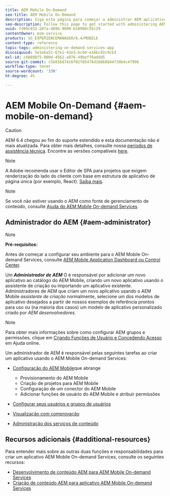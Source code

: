 ```yaml
---
title: AEM Mobile On-Demand
seo-title: AEM Mobile On-Demand
description: Siga esta página para começar a administrar AEM aplicativo móvel On-Demand Services. Ele fornece uma visão geral das funções e responsabilidades de um administrador de AEM para serviços sob demanda.
seo-description: Follow this page to get started with administering AEM mobile On-Demand services app. It provides an overview of the roles and responsibilities of an AEM administrator for On-Demand services.
uuid: fd99c032-287a-489b-9690-b18980c55c29
contentOwner: msm-service
products: SG_EXPERIENCEMANAGER/6.4/MOBILE
content-type: reference
topic-tags: administering-on-demand-services-app
discoiquuid: 5e1e6a51-67e1-42e3-bcb0-e16bc92c9cb3
exl-id: cb0898f5-900d-4562-a976-49beff8addd5
source-git-commit: c5b816d74c6f02f85476d16868844f39b4c47996
workflow-type: tm+mt
source-wordcount: '330'
ht-degree: 4%

---
```


# AEM Mobile On-Demand {#aem-mobile-on-demand}

>[!CAUTION]
>
>AEM 6.4 chegou ao fim do suporte estendido e esta documentação não é mais atualizada. Para obter mais detalhes, consulte nossa [períodos de assistência técnica](https://helpx.adobe.com/br/support/programs/eol-matrix.html). Encontre as versões compatíveis [here](https://experienceleague.adobe.com/docs/).

>[!NOTE]
>
>A Adobe recomenda usar o Editor de SPA para projetos que exigem renderização do lado do cliente com base em estrutura de aplicativo de página única (por exemplo, React). [Saiba mais](/help/sites-developing/spa-overview.md).

>[!NOTE]
>
>Se você não estiver usando o AEM como fonte de gerenciamento de conteúdo, consulte [Ajuda do AEM Mobile On-demand Services](https://helpx.adobe.com/digital-publishing-solution/topics.html).

## Administrador do AEM {#aem-administrator}

>[!NOTE]
>
>**Pré-requisitos:**
>
>Antes de começar a configurar seu ambiente para o AEM Mobile On-demand Services, consulte [AEM Mobile Application Dashboard ou Control Center](/help/mobile/mobile-apps-ondemand-application-dashboard.md).

Um ***Administrador de AEM*** O é responsável por adicionar um novo aplicativo ao catálogo do AEM Mobile, criando um novo aplicativo usando o assistente de criação ou importando um aplicativo existente. Administradores de AEM que criam um novo aplicativo usando o AEM Mobile *assistente de criação* normalmente, selecione um dos modelos de aplicativo desejados a partir de nossos exemplos de referência prontos para uso ou (na maioria dos casos) um modelo de aplicativo personalizado criado por *AEM desenvolvedores.*

>[!NOTE]
>
>Para obter mais informações sobre como configurar AEM grupos e permissões, clique em [Criando Funções de Usuário e Concedendo Acesso](https://helpx.adobe.com/digital-publishing-solution/help/account-admin-dps.html) em Ajuda online.

Um administrador de AEM é responsável pelas seguintes tarefas ao criar um aplicativo usando o AEM Mobile On-demand Services:

* [Configuração do AEM Mobile](/help/mobile/aem-mobile-setup.md)que abrange

   * Provisionamento do AEM Mobile
   * Criação de projetos para AEM Mobile
   * Configuração de um conector do AEM Mobile
   * Adicionar funções de usuário do AEM Mobile e atribuir permissões

* [Configurar seus usuários e grupos de usuários](/help/mobile/aem-mobile-configure-users.md)
* [Visualização com comprovação](/help/mobile/aem-mobile-manage-ondemand-services.md)
* [Administração dos serviços de conteúdo](/help/mobile/developing-content-services.md)

## Recursos adicionais {#additional-resources}

Para entender mais sobre as outras duas funções e responsabilidades para criar um aplicativo AEM Mobile On-demand Services, consulte os seguintes recursos:

* [Desenvolvimento de conteúdo AEM para AEM Mobile On-demand Services](/help/mobile/aem-mobile-on-demand.md)
* [Criação de conteúdo AEM para aplicativo AEM Mobile On-demand Services](/help/mobile/mobile-apps-ondemand.md)
